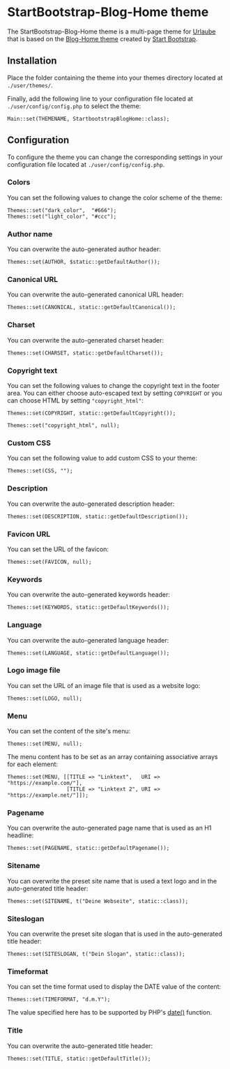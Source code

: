 # StartBootstrap-Blog-Home theme
The StartBootstrap-Blog-Home theme is a multi-page theme for [Urlaube](https://github.com/urlaube/urlaube) that is based on the [Blog-Home theme](https://github.com/BlackrockDigital/startbootstrap-blog-home/tree/v3.3.7) created by [Start Bootstrap](https://startbootstrap.com/).

## Installation
Place the folder containing the theme into your themes directory located at `./user/themes/`.

Finally, add the following line to your configuration file located at `./user/config/config.php` to select the theme:
```
Main::set(THEMENAME, StartbootstrapBlogHome::class);
```

## Configuration
To configure the theme you can change the corresponding settings in your configuration file located at `./user/config/config.php`.

### Colors
You can set the following values to change the color scheme of the theme:
```
Themes::set("dark_color",  "#666");
Themes::set("light_color", "#ccc");
```

### Author name
You can overwrite the auto-generated author header:
```
Themes::set(AUTHOR, $static::getDefaultAuthor());
```

### Canonical URL
You can overwrite the auto-generated canonical URL header:
```
Themes::set(CANONICAL, static::getDefaultCanonical());
```

### Charset
You can overwrite the auto-generated charset header:
```
Themes::set(CHARSET, static::getDefaultCharset());
```

### Copyright text
You can set the following values to change the copyright text in the footer area. You can either choose auto-escaped text by setting `COPYRIGHT` or you can choose HTML by setting `"copyright_html"`:
```
Themes::set(COPYRIGHT, static::getDefaultCopyright());
```
```
Themes::set("copyright_html", null);
```

### Custom CSS
You can set the following value to add custom CSS to your theme:
```
Themes::set(CSS, "");
```

### Description
You can overwrite the auto-generated description header:
```
Themes::set(DESCRIPTION, static::getDefaultDescription());
```

### Favicon URL
You can set the URL of the favicon:
```
Themes::set(FAVICON, null);
```

### Keywords
You can overwrite the auto-generated keywords header:
```
Themes::set(KEYWORDS, static::getDefaultKeywords());
```

### Language
You can overwrite the auto-generated language header:
```
Themes::set(LANGUAGE, static::getDefaultLanguage());
```

### Logo image file
You can set the URL of an image file that is used as a website logo:
```
Themes::set(LOGO, null);
```

### Menu
You can set the content of the site's menu:
```
Themes::set(MENU, null);
```

The menu content has to be set as an array containing associative arrays for each element:
```
Themes::set(MENU, [[TITLE => "Linktext",   URI => "https://example.com/"],
                   [TITLE => "Linktext 2", URI => "https://example.net/"]]);
```

### Pagename
You can overwrite the auto-generated page name that is used as an H1 headline:
```
Themes::set(PAGENAME, static::getDefaultPagename());
```

### Sitename
You can overwrite the preset site name that is used a text logo and in the auto-generated title header:
```
Themes::set(SITENAME, t("Deine Webseite", static::class));
```

### Siteslogan
You can overwrite the preset site slogan that is used in the auto-generated title header:
```
Themes::set(SITESLOGAN, t("Dein Slogan", static::class));
```

### Timeformat
You can set the time format used to display the DATE value of the content:
```
Themes::set(TIMEFORMAT, "d.m.Y");
```

The value specified here has to be supported by PHP's [date()](http://php.net/manual/en/function.date.php) function.

### Title
You can overwrite the auto-generated title header:
```
Themes::set(TITLE, static::getDefaultTitle());
```
